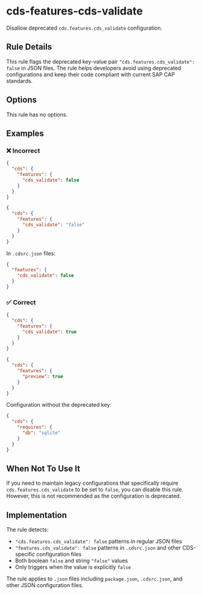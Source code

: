 # cds-features-cds-validate

Disallow deprecated `cds.features.cds_validate` configuration.

## Rule Details

This rule flags the deprecated key-value pair `"cds.features.cds_validate": false` in JSON files. The rule helps developers avoid using deprecated configurations and keep their code compliant with current SAP CAP standards.

## Options

This rule has no options.

## Examples

### ❌ Incorrect

```json
{
  "cds": {
    "features": {
      "cds_validate": false
    }
  }
}
```

```json
{
  "cds": {
    "features": {
      "cds_validate": "false"
    }
  }
}
```

In `.cdsrc.json` files:

```json
{
  "features": {
    "cds_validate": false
  }
}
```

### ✅ Correct

```json
{
  "cds": {
    "features": {
      "cds_validate": true
    }
  }
}
```

```json
{
  "cds": {
    "features": {
      "preview": true
    }
  }
}
```

Configuration without the deprecated key:

```json
{
  "cds": {
    "requires": {
      "db": "sqlite"
    }
  }
}
```

## When Not To Use It

If you need to maintain legacy configurations that specifically require `cds.features.cds_validate` to be set to `false`, you can disable this rule. However, this is not recommended as the configuration is deprecated.

## Implementation

The rule detects:

- `"cds.features.cds_validate": false` patterns in regular JSON files
- `"features.cds_validate": false` patterns in `.cdsrc.json` and other CDS-specific configuration files
- Both boolean `false` and string `"false"` values
- Only triggers when the value is explicitly `false`

The rule applies to `.json` files including `package.json`, `.cdsrc.json`, and other JSON configuration files.
